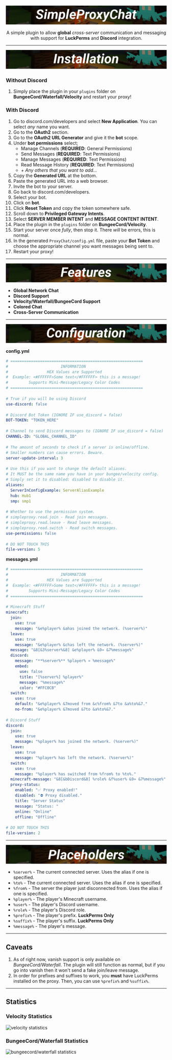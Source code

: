 <p align="center">
  <img src="https://github.com/beanbeanjuice/SimpleProxyChat/blob/master/Images/Finished/SimpleProxyChat.png?raw=true" alt="SimpleProxyChat Logo"/>
</p>
<center>
  A simple plugin to allow <b>global</b> <i>cross-server</i> communication and messaging with support for <b>LuckPerms</b> and <b>Discord</b> integration.
</center>

---

<p align="center">
  <img src="https://github.com/beanbeanjuice/SimpleProxyChat/blob/master/Images/Finished/Installation.png?raw=true" alt="installation"/>
</p>

### Without Discord
1) Simply place the plugin in your `plugins` folder on **BungeeCord/Waterfall/Velocity** and restart your proxy!

### With Discord
1) Go to discord.com/developers and select **New Application**. You can select *any* name you want.
1) Go to the **OAuth2** section.
1) Go to the **OAuth2 URL Generator** and give it the **bot** scope.
1) Under **bot permissions** select;
    - Manage Channels (**REQUIRED**: General Permissions)
    - Send Messages (**REQUIRED**: Text Permissions)
    - Manage Messages (**REQUIRED**: Text Permissions)
    - Read Message History (**REQUIRED**: Text Permissions)
    - *+ Any others that you want to add...*
1) Copy the **Generated URL** at the bottom.
1) Paste the generated URL into a web browser.
1) Invite the bot to your server.
1) Go back to discord.com/developers.
1) Select your bot.
1) Click on **bot**.
1) Click **Reset Token** and copy the token somewhere safe.
1) Scroll down to **Privileged Gateway Intents**.
1) Select **SERVER MEMBER INTENT** and **MESSAGE CONTENT INTENT**.
1) Place the plugin in the `plugins` folder on **BungeeCord/Velocity**.
1) Start your server once *fully*, then stop it. There *will* be errors, this is normal.
1) In the generated `ProxyChat/config.yml` file, paste your **Bot Token** and choose the appropriate channel you want messages being sent to.
1) Restart your proxy!

---

<p align="center">
  <img src="https://github.com/beanbeanjuice/SimpleProxyChat/blob/master/Images/Finished/Features.png?raw=true" alt="features"/>
</p>

* **Global Network Chat**
* **Discord Support**
* **Velocity/Waterfall/BungeeCord Support**
* **Colored Chat**
* **Cross-Server Communication**

---

<p align="center">
  <img src="https://github.com/beanbeanjuice/SimpleProxyChat/blob/master/Images/Finished/Configuration.png?raw=true" alt="configuration"/>
</p>

**config.yml**
```YAML
# ==========================================================
#                       INFORMATION
#                 HEX Values are Supported
#  Example: <#FFFFFF>Some text</#FFFFFF> this is a message!
#         Supports Mini-Message/Legacy Color Codes
# ==========================================================

# True if you will be using Discord
use-discord: false

# Discord Bot Token (IGNORE IF use_discord = false)
BOT-TOKEN: "TOKEN_HERE"

# Channel to send Discord messages to (IGNORE IF use_discord = false)
CHANNEL-ID: "GLOBAL_CHANNEL_ID"

# The amount of seconds to check if a server is online/offline.
# Smaller numbers can cause errors. Beware.
server-update-interval: 3

# Use this if you want to change the default aliases.
# It MUST be the same name you have in your bungee/velocity config.
# Simply set it to disabled: disabled to disable it.
aliases:
  ServerInConfigExample: ServerAliasExample
  hub: Hub1
  smp: smp1

# Whether to use the permission system.
# simpleproxy.read.join - Read join messages.
# simpleproxy.read.leave - Read leave messages.
# simpleproxy.read.switch - Read switch messages.
use-permissions: false

# DO NOT TOUCH THIS
file-version: 5
```

**messages.yml**
```YAML
# ==========================================================
#                       INFORMATION
#                 HEX Values are Supported
#  Example: <#FFFFFF>Some text</#FFFFFF> this is a message!
#         Supports Mini-Message/Legacy Color Codes
# ==========================================================

# Minecraft Stuff
minecraft:
  join:
    use: true
    message: "&e%player% &ahas joined the network. (%server%)"
  leave:
    use: true
    message: "&e%player% &chas left the network. (%server%)"
  message: "&8[&3%server%&8] &e%player% &9» &7%message%"
  discord:
    message: "**%server%** %player% » %message%"
    embed:
      use: false
      title: "[%server%] %player%"
      message: "%message%"
      color: "#FFC0CB"
  switch:
    use: true
    default: "&e%player% &7moved from &c%from% &7to &a%to%&7."
    no-from: "&e%player% &7moved &7to &a%to%&7."

# Discord Stuff
discord:
  join:
    use: true
    message: "%player% has joined the network. (%server%)"
  leave:
    use: true
    message: "%player% has left the network. (%server%)"
  switch:
    use: true
    message: "%player% has switched from %from% to %to%."
  minecraft-message: "&8[&bDiscord&8] %role% &f%user% &9» &7%message%"
  proxy-status:
    enabled: "✅ Proxy enabled!"
    disabled: "⛔ Proxy disabled."
    title: "Server Status"
    message: "Status: "
    online: "Online"
    offline: "Offline"

# DO NOT TOUCH THIS
file-version: 2
```

---

<p align="center">
  <img src="https://github.com/beanbeanjuice/SimpleProxyChat/blob/master/Images/Finished/Placeholders.png?raw=true" alt="placeholders"/>
</p>

* `%server%` - The current connected server. Uses the alias if one is specified.
* `%to%` - The current connected server. Uses the alias if one is specified.
* `%from%` - The server the player just disconnected from. Uses the alias if one is specified.
* `%player%` - The player's Minecraft username.
* `%user%` - The player's Discord username.
* `%role%` - The player's Discord role.
* `%prefix%` - The player's prefix. **LuckPerms Only**
* `%suffix%` - The player's suffix. **LuckPerms Only**
* `%message%` - The player's message.

---

## Caveats
1) As of right now, vanish support is only available on *BungeeCord/Waterfall*. The plugin will still function as normal, but if you go into vanish then it won't send a fake join/leave message.
1) In order for prefixes and suffixes to work, you **must** have LuckPerms installed on the proxy. Then, you can use `%prefix%` and `%suffix%`.

---

## Statistics
### Velocity Statistics
![velocity statistics](https://bstats.org/signatures/velocity/SimpleProxyChat.svg)

### BungeeCord/Waterfall Statistics
![bungeecord/waterfall statistics](https://bstats.org/signatures/bungeecord/SimpleProxyChat.svg)
